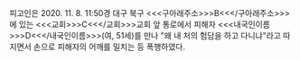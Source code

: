 피고인은 2020. 11. 8. 11:50경 대구 북구 <<<구아래주소>>>B<<</구아래주소>>>에 있는 <<<교회>>>C<<</교회>>>교회 앞 통로에서 피해자 <<<내국인이름>>>D<<</내국인이름>>>(여, 51세)를 만나 "왜 내 처의 험담을 하고 다니냐"라고 따지면서 손으로 피해자의 어깨를 밀치는 등 폭행하였다.
